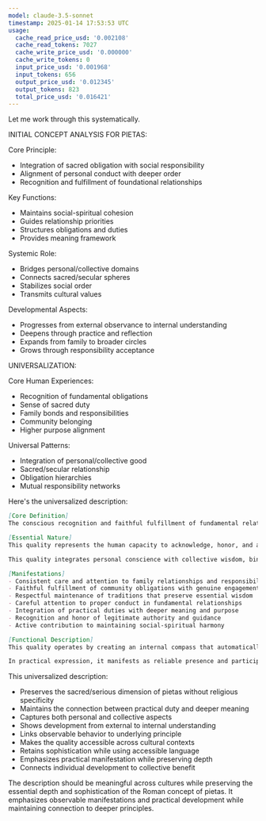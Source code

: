 ```yaml
---
model: claude-3.5-sonnet
timestamp: 2025-01-14 17:53:53 UTC
usage:
  cache_read_price_usd: '0.002108'
  cache_read_tokens: 7027
  cache_write_price_usd: '0.000000'
  cache_write_tokens: 0
  input_price_usd: '0.001968'
  input_tokens: 656
  output_price_usd: '0.012345'
  output_tokens: 823
  total_price_usd: '0.016421'
---
```


Let me work through this systematically.

INITIAL CONCEPT ANALYSIS FOR PIETAS:

Core Principle:
- Integration of sacred obligation with social responsibility
- Alignment of personal conduct with deeper order
- Recognition and fulfillment of foundational relationships

Key Functions:
- Maintains social-spiritual cohesion
- Guides relationship priorities
- Structures obligations and duties
- Provides meaning framework

Systemic Role:
- Bridges personal/collective domains
- Connects sacred/secular spheres
- Stabilizes social order
- Transmits cultural values

Developmental Aspects:
- Progresses from external observance to internal understanding
- Deepens through practice and reflection
- Expands from family to broader circles
- Grows through responsibility acceptance

UNIVERSALIZATION:

Core Human Experiences:
- Recognition of fundamental obligations
- Sense of sacred duty
- Family bonds and responsibilities
- Community belonging
- Higher purpose alignment

Universal Patterns:
- Integration of personal/collective good
- Sacred/secular relationship
- Obligation hierarchies
- Mutual responsibility networks

Here's the universalized description:

```markdown
[Core Definition]
The conscious recognition and faithful fulfillment of fundamental relationships and responsibilities that give life its deeper meaning and structure. It manifests as an integrated approach to obligations spanning family, community, and ultimate concerns, expressing itself through devoted attention to essential duties and connections.

[Essential Nature]
This quality represents the human capacity to acknowledge, honor, and actively maintain the web of vital relationships and responsibilities that form the foundation of meaningful existence. It combines deep reverence for what is fundamental with practical dedication to fulfilling associated obligations. Unlike simple duty or obligation, it carries a sacred dimension that transforms necessary tasks into meaningful expressions of connection to a larger order.

This quality integrates personal conscience with collective wisdom, binding individual purpose to broader significance through faithful attention to essential relationships. It provides both structure for action and depth of meaning, connecting daily conduct to enduring values.

[Manifestations]
- Consistent care and attention to family relationships and responsibilities
- Faithful fulfillment of community obligations with genuine engagement
- Respectful maintenance of traditions that preserve essential wisdom
- Careful attention to proper conduct in fundamental relationships
- Integration of practical duties with deeper meaning and purpose
- Recognition and honor of legitimate authority and guidance
- Active contribution to maintaining social-spiritual harmony

[Functional Description]
This quality operates by creating an internal compass that automatically recognizes and responds to fundamental obligations with appropriate care and attention. It develops through progressive awareness of essential relationships and their requirements, combined with willing acceptance of associated responsibilities. The quality deepens as external observance transforms into internal understanding, expanding from personal duties to broader circles of obligation while maintaining authentic connection to meaning.

In practical expression, it manifests as reliable presence and participation in fundamental relationships, consistent fulfillment of essential duties, and maintenance of proper priorities in competing obligations. It creates stability through dependable conduct while preserving depth through meaningful engagement, allowing practical necessity to serve as a vehicle for deeper purpose and connection. This produces both personal integrity and social cohesion, as individual character aligns with collective wisdom.
```

This universalized description:
- Preserves the sacred/serious dimension of pietas without religious specificity
- Maintains the connection between practical duty and deeper meaning
- Captures both personal and collective aspects
- Shows development from external to internal understanding
- Links observable behavior to underlying principle
- Makes the quality accessible across cultural contexts
- Retains sophistication while using accessible language
- Emphasizes practical manifestation while preserving depth
- Connects individual development to collective benefit

The description should be meaningful across cultures while preserving the essential depth and sophistication of the Roman concept of pietas. It emphasizes observable manifestations and practical development while maintaining connection to deeper principles.